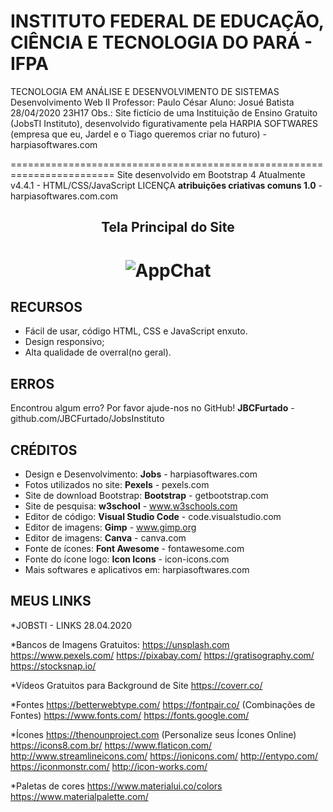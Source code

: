 INSTITUTO FEDERAL DE EDUCAÇÃO, CIÊNCIA E TECNOLOGIA DO PARÁ - IFPA
========================================================================

TECNOLOGIA EM ANÁLISE E DESENVOLVIMENTO DE SISTEMAS
Desenvolvimento Web II
Professor: Paulo César
Aluno: Josué Batista
28/04/2020 23H17
Obs.: Site fictício de uma Instituição de Ensino Gratuito (JobsTI Instituto),
desenvolvido figurativamente pela HARPIA SOFTWARES (empresa que eu, Jardel e o
 Tiago queremos criar no futuro) - harpiasoftwares.com

========================================================================
Site desenvolvido em Bootstrap 4 Atualmente v4.4.1 - HTML/CSS/JavaScript
LICENÇA
**atribuições criativas comuns 1.0** - harpiasoftwares.com.com

<h2 align="center"> Tela Principal do Site </h2>
<h1 align="center">
  <img alt="AppChat"title="#AppChat" src="C:/github/Site_JobsTI_Instituto/assets/images/tela_principal"/>
</h1>

RECURSOS
--------

* Fácil de usar, código HTML, CSS e JavaScript enxuto.
* Design responsivo;
* Alta qualidade de overral(no geral).

ERROS
--------

Encontrou algum erro? Por favor ajude-nos no GitHub!
**JBCFurtado** - github.com/JBCFurtado/JobsInstituto

CRÉDITOS
--------

* Design e Desenvolvimento: **Jobs** - harpiasoftwares.com
* Fotos utilizados no site: **Pexels** - pexels.com
* Site de download Bootstrap: **Bootstrap** - getbootstrap.com
* Site de pesquisa: **w3school** - www.w3schools.com
* Editor de código: **Visual Studio Code** - code.visualstudio.com
* Editor de imagens: **Gimp** - www.gimp.org
* Editor de imagens: **Canva** - canva.com
* Fonte de ícones: **Font Awesome** - fontawesome.com
* Fonte do ícone logo: **Icon Icons** - icon-icons.com
* Mais softwares e aplicativos em: harpiasoftwares.com

MEUS LINKS
----------


*JOBSTI - LINKS
28.04.2020

*Bancos de Imagens Gratuitos:
https://unsplash.com
https://www.pexels.com/
https://pixabay.com/
https://gratisography.com/
https://stocksnap.io/

*Vídeos Gratuitos para Background de Site
https://coverr.co/

*Fontes
https://betterwebtype.com/
https://fontpair.co/ (Combinações de Fontes)
https://www.fonts.com/
https://fonts.google.com/

*Ícones
https://thenounproject.com (Personalize seus Ícones Online)
https://icons8.com.br/
https://www.flaticon.com/
http://www.streamlineicons.com/
https://ionicons.com/
http://entypo.com/
https://iconmonstr.com/
http://icon-works.com/

*Paletas de cores
https://www.materialui.co/colors
https://www.materialpalette.com/

